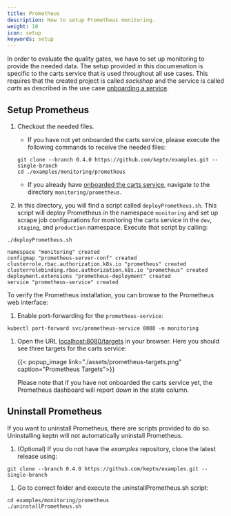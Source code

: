 ```yaml
---
title: Prometheus
description: How to setup Prometheus monitoring.
weight: 10
icon: setup
keywords: setup
---
```


In order to evaluate the quality gates, we have to set up monitoring to provide the needed data. The setup provided in this documenation is specific to the carts service that is used throughout all use cases. This requires that the created project is called *sockshop* and the service is called *carts* as described in the use case [onboarding a service](../onboard-carts-service).

## Setup Prometheus

1. Checkout the needed files.

    - If you have not yet onboarded the carts service, please execute the following commands to receive the needed files:
    
    ```
    git clone --branch 0.4.0 https://github.com/keptn/examples.git --single-branch
    cd ./examples/monitoring/prometheus
    ```

    - If you already have [onboarded the carts service](../../usecases/onboard-carts-service/), navigate to the directory `monitoring/prometheus`. 

1. In this directory, you will find a script called `deployPrometheus.sh`. This script will deploy Prometheus in the namespace `monitoring` and set up scrape job configurations for monitoring the carts service in the `dev`, `staging`, and `production` namespace. Execute that script by calling:

  ```console
  ./deployPrometheus.sh
  ```

  ```console
  namespace "monitoring" created
  configmap "prometheus-server-conf" created
  clusterrole.rbac.authorization.k8s.io "prometheus" created
  clusterrolebinding.rbac.authorization.k8s.io "prometheus" created
  deployment.extensions "prometheus-deployment" created
  service "prometheus-service" created
  ```

To verify the Prometheus installation, you can browse to the Prometheus web interface:

1. Enable port-forwarding for the `prometheus-service`:

  ```console
  kubectl port-forward svc/prometheus-service 8080 -n monitoring
  ```

1. Open the URL [localhost:8080/targets](http://localhost:8080/targets) in your browser. Here you should see three targets for the carts service:

    {{< popup_image
      link="./assets/prometheus-targets.png"
      caption="Prometheus Targets">}}

    Please note that if you have not onboarded the carts service yet, the Prometheus dashboard will report _down_ in the state column.

## Uninstall Prometheus


If you want to uninstall Prometheus, there are scripts provided to do so. Uninstalling keptn will not automatically uninstall Prometheus.

1. (Optional) If you do not have the *examples* repository, clone the latest release using:

  ```console
  git clone --branch 0.4.0 https://github.com/keptn/examples.git --single-branch
  ```

1. Go to correct folder and execute the uninstallPrometheus.sh script:

  ```console
  cd examples/monitoring/prometheus
  ./uninstallPrometheus.sh
  ```